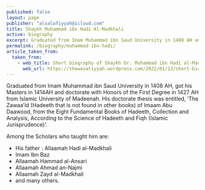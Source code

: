 ```yaml
---
published: false
layout: page
publisher: "alsalafiyyah@icloud.com"
title: Shaykh Muhammad ibn Hadi Al-Madkhali
active: biography
excerpt: Graduated from Imam Muhammad ibn Saud University in 1408 AH and got his Masters in 1414 AH and doctorate with Honors of the First Degree in 1427 AH from Islamic University of Madinah.
permalink: /biography/muhammad-ibn-hadi/
article_taken_from: 
  taken_from:
    - web_title: Short biography of Shaykh Dr. Muhammad ibn Hadi al-Madkhalee hafidhahullah
      web_url: https://thewasatiyyah.wordpress.com/2022/01/13/short-biography-of-shaykh-dr-muhammad-ibn-hadi-al-madkhalee-hafidhahullah/
---
```


Graduated from Imam Muhammad ibn Saud University in 1408 AH, got his
Masters in 1414AH and doctorate with Honors of the First Degree in 1427 AH
from Islamic University of Madeenah. His doctorate thesis was entitled,
‘The Zawaa’id (Hadeeth that is not found in other books) of Imaam Abu
Daawood, from the Eight Fundamental Books of Hadeeth, Collection and
Analysis, According to the Science of Hadeeth and Fiqh (Islamic
Jurisprudence)’.

Among the Scholars who taught him are:
- His father : Allaamah Hadi al-Madkhali
- Imam Ibn Baz
- Allaamah Hammad al-Ansari
- Allaamah Ahmad an-Najmi
- Allaamah Zayd al-Madkhali
- and many others.
